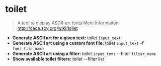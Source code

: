 # toilet
> A tool to display ASCII-art fonts
> More information: <http://caca.zoy.org/wiki/toilet>
- **Generate ASCII art for a given text:**
toilet `input_text`
- **Generate ASCII art using a custom font file:**
toilet `input_text` -f `font_file_name`
- **Generate ASCII art using a filter:**
toilet `input_text` --filter `filter_name`
- **Show available toilet filters:**
toilet --filter list 
